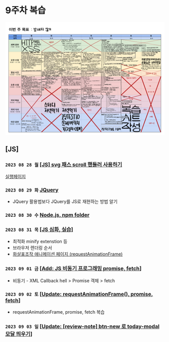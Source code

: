 # 9주차 복습
![img](../images/planner_9.png)

## [JS]
### `2023 08 28 월` [[JS] svg 패스 scroll 핸들러 사용하기](https://github.com/sthgml/FES7/commit/19baa825896c41119ec699e622f2183eb706f0db)
[실행페이지](https://sthgml.github.io/FES7/HTML-CSS/20230828/index.html)

### `2023 08 29 화` [JQuery](https://github.com/sthgml/FES7/commit/1b271ebdb013ecf0631c8bd5ddb70cf253580478)
- JQuery 활용법보다 JQuery를 JS로 재현하는 방법 알기


### `2023 08 30 수` [ Node.js, npm folder](https://github.com/sthgml/FES7/commit/5722efe2514eea90a735d4017e218b10794c0130)

### `2023 08 31 목` [[JS 심화, 실습]](https://github.com/sthgml/FES7/commit/140b3a94a02c190c9510cef69241ab26d5f97683)
- 최적화 minify extenstion 등
- 브라우저 렌더링 순서
- [화살표조작 애니메이션 페이지 (requestAnimationFrame)](https://sthgml.github.io/FES7/JavaScript/20230831/004.html)

### `2023 09 01 금` [[Add: JS 비동기 프로그래밍 promise, fetch](https://github.com/sthgml/FES7/commit/1ca9b69f0922fe606ac4734bc35bad6fb4408fdc)]
- 비동기 - XML Callback hell > Promise 객체 > fetch

### `2023 09 02 토` [[Update: requestAnimationFrame(), promise, fetch](https://github.com/sthgml/FES7/commit/6705a51505a2fb3c7210cdd8a3a5cefafd517b8a)]
- requestAnimationFrame, promise, fetch 복습

### `2023 09 03 일` [[Update: [review-note] btn-new 로 today-modal 모달 띄우기](https://github.com/sthgml/FES7/commit/ab810818f8a2f13cc5c50946f14647ef7a5799ea)]